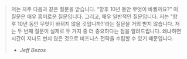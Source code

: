 > 저는 자주 다음과 같은 질문을 받습니다. “향후 10년 동안 무엇이 바뀔까요?” 이 질문은 매우 흥미로운 질문입니다. 그리고, 매우 일반적인 질문입니다. 저는 "향후 10년 동안 무엇이 바뀌지 않을 것입니까?'라는 질문을 거의 받지 않습니다. 저는 두 번째 질문이 실제로 두 가지 중 더 중요하다는 점을 알려드립니다. 왜냐하면 시간이 지나도 변치 않은 것으로 비즈니스 전략을 수립할 수 있기 때문입니다.
> - *Jeff Bezos*
